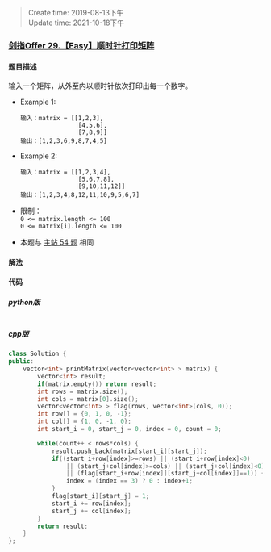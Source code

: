 > Create time: 2019-08-13下午  
> Update time: 2021-10-18下午  

### [剑指Offer 29.【Easy】顺时针打印矩阵](https://leetcode-cn.com/problems/shun-shi-zhen-da-yin-ju-zhen-lcof/)

#### 题目描述
输入一个矩阵，从外至内以顺时针依次打印出每一个数字。

- Example 1:
    ```
    输入：matrix = [[1,2,3],
                    [4,5,6],
                    [7,8,9]]
    输出：[1,2,3,6,9,8,7,4,5]
    ```  
- Example 2:
    ```
    输入：matrix = [[1,2,3,4],
                    [5,6,7,8],
                    [9,10,11,12]]
    输出：[1,2,3,4,8,12,11,10,9,5,6,7]
    ``` 

- 限制：  
    `0 <= matrix.length <= 100`  
    `0 <= matrix[i].length <= 100`  

- 本题与 [主站 54 题](https://leetcode-cn.com/problems/spiral-matrix/) 相同

#### 解法

#### 代码
##### python版
```python

```

##### cpp版
```cpp
class Solution {
public:
    vector<int> printMatrix(vector<vector<int> > matrix) {
        vector<int> result;
        if(matrix.empty()) return result;
        int rows = matrix.size();
        int cols = matrix[0].size();
        vector<vector<int> > flag(rows, vector<int>(cols, 0));
        int row[] = {0, 1, 0, -1};
        int col[] = {1, 0, -1, 0};
        int start_i = 0, start_j = 0, index = 0, count = 0;

        while(count++ < rows*cols) {
            result.push_back(matrix[start_i][start_j]);
            if((start_i+row[index]>=rows) || (start_i+row[index]<0) 
                || (start_j+col[index]>=cols) || (start_j+col[index]<0) 
                || (flag[start_i+row[index]][start_j+col[index]]==1)) {
                index = (index == 3) ? 0 : index+1;
            }
            flag[start_i][start_j] = 1;
            start_i += row[index];
            start_j += col[index];
        }
        return result;
    }
};
```